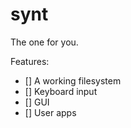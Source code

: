 # synt

The one for you.

Features:
- [] A working filesystem
- [] Keyboard input
- [] GUI
- [] User apps
